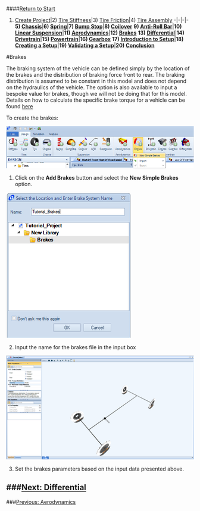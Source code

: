 ####[Return to Start](1_Tutorial_1.md)

1) [Create Project](2_Create_Project.md)|2) [Tire Stiffness](3_Tire_Stiffness.md)|3) [Tire Friction](4_Tire_Friction.md)|4) [Tire Assembly](5_TireAssy.md)
-|-|-|-
__5) [Chassis](6_Chassis.md)__|__6) [Spring](7_Spring.md)__|__7) [Bump Stop](8_BumpStop.md)__|__8) [Coilover](9_Coilover.md)__
__9) [Anti-Roll Bar](10_ARB.md)__|__10) [Linear Suspension](11_LinearSus.md)__|__11) [Aerodynamics](12_Aero.md)__|__12) [Brakes](13_Brakes.md)__
__13) [Differential](14_Diff.md)__|__14) [Drivetrain](15_DT.md)__|__15) [Powertrain](16_Powertrain.md)__|__16) [Gearbox](17_Gearbox.md)__
__17) [Introduction to Setup](18_Setupintro.md)__|__18) [Creating a Setup](19_Setup.md)__|__19) [Validating a Setup](20_ValidateSetup.md)__|__20) [Conclusion](21_Conclusion.md)__

#Brakes

The braking system of the vehicle can be defined simply by the location of the brakes and the distribution of braking force front to rear.  The braking distribution is assumed to be constant in this model and does not depend on the hydraulics of the vehicle.  The option is also available to input a bespoke value for brakes, though we will not be doing that for this model.  Details on how to calculate the specific brake torque for a vehicle can be found [here](https://optimumdynamicshelp.readthedocs.io/en/latest/#2_Detailed_Guide/B_Understanding_Vehicle_Design/#simple-brakes)

To create the brakes:

![New Brakes](../img/new_brakes.png)

1) Click on the __Add Brakes__ button and select the __New Simple Brakes__ option.

![Brake Name](../img/brake_name.png)

2) Input the name for the brakes file in the input box

![Brake Param](../img/brakes_param.png)

3) Set the brakes parameters based on the input data presented above.

###[Next: Differential](14_Diff.md)
--------------------------------------------------------
###[Previous: Aerodynamics](12_Aero.md)